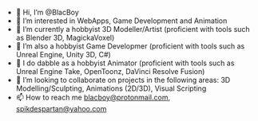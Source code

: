 - 👋 Hi, I’m @BlacBoy
- 👀 I’m interested in WebApps, Game Development and Animation
- 🌱 I’m currently a hobbyist 3D Modeller/Artist (proficient with tools such as Blender 3D, MagickaVoxel)
- 🌱 I’m also a hobbyist Game Developmer (proficient with tools such as Unreal Engine, Unity 3D, C#)
- 🌱 I do dabble as a hobbyist Animator (proficient with tools such as Unreal Engine Take, OpenToonz, DaVinci Resolve Fusion)
- 💞️ I’m looking to collaborate on projects in the following areas: 3D Modelling/Sculpting, Animations (2D/3D), Visual Scripting
- 📫 How to reach me blacboy@protonmail.com, spikdespartan@yahoo.com

<!---
BlacBoy/BlacBoy is a ✨ special ✨ repository because its `README.md` (this file) appears on your GitHub profile.
You can click the Preview link to take a look at your changes.
--->
